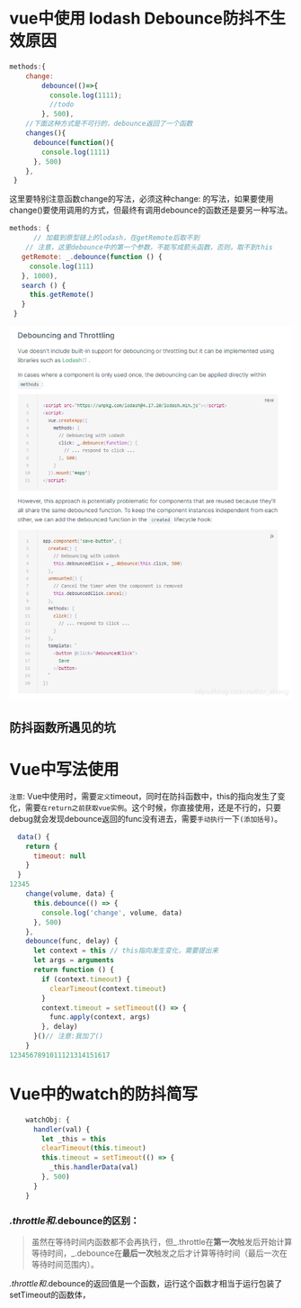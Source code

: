 # vue中使用 lodash Debounce防抖不生效原因

```js
methods:{
	change:
	    debounce(()=>{
	      console.log(1111);
	      //todo
	    }, 500),
	//下面这种方式是不可行的，debounce返回了一个函数
	changes(){
      debounce(function(){
        console.log(1111)
      }, 500)      
    },
 }
```

这里要特别注意函数change的写法，必须这种change: 的写法，如果要使用change()要使用调用的方式，但最终有调用debounce的函数还是要另一种写法。

```js
methods: {  
      // 加载到原型链上的lodash，在getRemote后取不到
    // 注意，这里debounce中的第一个参数，不能写成箭头函数，否则，取不到this
   getRemote: _.debounce(function () {
     console.log(111)
   }, 1000),
   search () {
     this.getRemote()
   }
 }
```

![在这里插入图片描述](media/watermark,type_ZmFuZ3poZW5naGVpdGk,shadow_10,text_aHR0cHM6Ly9ibG9nLmNzZG4ubmV0L2R4X3poZW5n,size_16,color_FFFFFF,t_70.png)

## 防抖函数所遇见的坑

# Vue中写法使用

`注意`: Vue中使用时，需要`定义`timeout，同时在防抖函数中，this的指向发生了变化，需要`在return之前获取vue实例`。这个时候，你直接使用，还是不行的，只要debug就会发现debounce返回的func没有进去，需要`手动执行`一下`(添加括号)`。

```javascript
  data() {
    return {
      timeout: null
    }
  }
12345
    change(volume, data) {
      this.debounce(() => {
        console.log('change', volume, data)
      }, 500)
    },
    debounce(func, delay) {
      let context = this // this指向发生变化，需要提出来
      let args = arguments
      return function () {
        if (context.timeout) {
          clearTimeout(context.timeout)
        }
        context.timeout = setTimeout(() => {
          func.apply(context, args)
        }, delay)
      }()// 注意:我加了()
    }
1234567891011121314151617
```

# Vue中的watch的防抖简写

```javascript
    watchObj: {
      handler(val) {
        let _this = this
        clearTimeout(this.timeout)
        this.timeout = setTimeout(() => {
          _this.handlerData(val)
        }, 500)
      }
    }
```

### _.throttle和_.debounce的区别：

> 虽然在等待时间内函数都不会再执行，但_.throttle在**第一次**触发后开始计算等待时间，_.debounce在**最后一次**触发之后才计算等待时间（最后一次在等待时间范围内）。

_.throttle和_.debounce的返回值是一个函数，运行这个函数才相当于运行包装了setTimeout的函数体，
